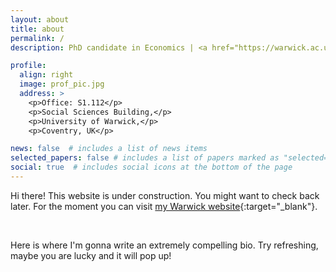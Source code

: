 ```yaml
---
layout: about
title: about
permalink: /
description: PhD candidate in Economics | <a href="https://warwick.ac.uk/fac/soc/economics/">University of Warwick</a>

profile:
  align: right
  image: prof_pic.jpg
  address: >
    <p>Office: S1.112</p>
    <p>Social Sciences Building,</p>
    <p>University of Warwick,</p>
    <p>Coventry, UK</p>

news: false  # includes a list of news items
selected_papers: false # includes a list of papers marked as "selected={true}"
social: true  # includes social icons at the bottom of the page
---
```


Hi there! This website is under construction. You might want to check back later.
For the moment you can visit [my Warwick website](https://warwick.ac.uk/fac/soc/economics/staff/rdegasperi/){:target="\_blank"}.

<br />

Here is where I'm gonna write an extremely compelling bio. Try refreshing, maybe you are lucky and it will pop up!


